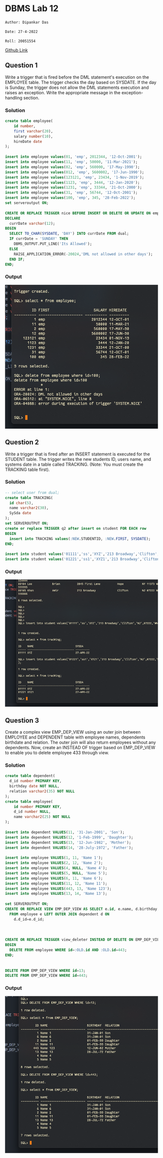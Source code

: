 # DBMS Lab 12
`Author: Dipankar Das`

`Date: 27-4-2022`

`Roll: 20051554`

[Github Link](https://github.com/dipankardas011/DBMS)


## Question 1
Write a trigger that is fired before the DML statement's execution on the EMPLOYEE table. The trigger checks the day based on SYSDATE. If the day is Sunday, the trigger does not allow the DML statements execution and raises an exception. Write the appropriate message in the exception-handling section.

### Solution
```sql
create table employee(
    id number,
    first varchar(20),
    salary number(10),
    hireDate date
);

insert into employee values(01, 'emp', 2012344, '12-Oct-2001');
insert into employee values(11, 'emp', 50000, '11-Mar-2021');
insert into employee values(02, 'emp', 560000, '17-May-1990');
insert into employee values(012, 'emp', 5600002, '17-Jun-1990');
insert into employee values(123121, 'emp', 23434, '1-Nov-2019');
insert into employee values(1123, 'emp', 3444, '12-Jan-2020');
insert into employee values(1231, 'emp', 33344, '21-Oct-2000');
insert into employee values(31, 'emp', 56744, '12-Oct-2001');
insert into employee values(100, 'emp', 345, '28-Feb-2022');
set serveroutput ON;

CREATE OR REPLACE TRIGGER nice BEFORE INSERT OR DELETE OR UPDATE ON employee FOR EACH ROW
DECLARE
  currDate varchar(12);
BEGIN
  SELECT TO_CHAR(SYSDATE, 'DAY') INTO currDate FROM dual;
  IF currDate = 'SUNDAY' THEN
    DBMS_OUTPUT.PUT_LINE('Its Allowed');
  ELSE
    RAISE_APPLICATION_ERROR(-20024,'DML not allowed in other days');
  END IF;
END;

```
### Output
![](./01.png)


## Question 2
Write a trigger that is fired after an INSERT statement is executed for the STUDENT table. The trigger writes the new students ID, users name, and systems date in a table called TRACKING. (Note: You must create the TRACKING table first).

### Solution

```sql
-- select user from dual;
create table TRACKING(
  id char(5),
  name varchar2(30),
  SySda date
);
set SERVEROUTPUT ON;
create or replace TRIGGER q2 after insert on student FOR EACH row
BEGIN
  insert into TRACKING values(:NEW.STUDENTID, :NEW.FIRST, SYSDATE);
END;

insert into student values('01111','ss','XYZ','213 Broadway','Clifton','NJ',07222,'WN03','07-JUL-84', 222, 200,'2015556666');
insert into student values('01221','ss1','XYZ1','213 Broadway','Clifton','NJ',07222,'WN03','07-JUL-84', 222, 200,'2015556666');
```
### Output
![](./02.png)


## Question 3
Create a complex view EMP_DEP_VIEW using an outer join between EMPLOYEE and DEPENDENT table with employee names, dependents birthdate and relation.  The outer join will also return employees without any dependents.  Now, create an INSTEAD OF trigger based on EMP_DEP_VIEW to enable you to delete employee 433 through view.

### Solution

```sql
create table dependent(
  d_id number PRIMARY KEY,
  birthday date NOT NULL,
  relation varchar2(35) NOT NULL
);
create table employee(
    id number PRIMARY KEY,
    d_id number NULL,
    name varchar2(25) NOT NULL
);

insert into dependent VALUES(11, '31-Jan-2001', 'Son');
insert into dependent VALUES(12, '1-Feb-1999', 'Daughter');
insert into dependent VALUES(13, '12-Jun-1982', 'Mother');
insert into dependent VALUES(14, '28-July-1972', 'Father');

insert into employee VALUES(1, 11, 'Name 1');
insert into employee VALUES(2, 12, 'Name 2');
insert into employee VALUES(4, NULL, 'Name 4');
insert into employee VALUES(5, NULL, 'Name 5');
insert into employee VALUES(6, 11, 'Name 6');
insert into employee VALUES(11, 12, 'Name 11');
insert into employee VALUES(443, 13, 'Name 123');
insert into employee VALUES(13, 14, 'Name 13');

set SERVEROUTPUT ON;
CREATE OR REPLACE VIEW EMP_DEP_VIEW AS SELECT e.id, e.name, d.birthday, d.relation
  FROM employee e LEFT OUTER JOIN dependent d ON
    d.d_id=e.d_id;



CREATE OR REPLACE TRIGGER view_deleter INSTEAD OF DELETE ON EMP_DEP_VIEW FOR EACH ROW
BEGIN
  DELETE FROM employee WHERE id=:OLD.id AND :OLD.id=443;
END;


DELETE FROM EMP_DEP_VIEW WHERE id=13;
DELETE FROM EMP_DEP_VIEW WHERE id=443;
```

### Output
![](./03.png)

